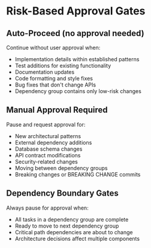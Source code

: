 # Risk-Based Approval Gates

## Auto-Proceed (no approval needed)

Continue without user approval when:

- Implementation details within established patterns
- Test additions for existing functionality  
- Documentation updates
- Code formatting and style fixes
- Bug fixes that don't change APIs
- Dependency group contains only low-risk changes

## Manual Approval Required

Pause and request approval for:

- New architectural patterns
- External dependency additions
- Database schema changes
- API contract modifications
- Security-related changes
- Moving between dependency groups
- Breaking changes or BREAKING CHANGE commits

## Dependency Boundary Gates

Always pause for approval when:

- All tasks in a dependency group are complete
- Ready to move to next dependency group
- Critical path dependencies are about to change
- Architecture decisions affect multiple components

